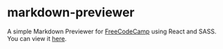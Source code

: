 # markdown-previewer
A simple Markdown Previewer for [FreeCodeCamp](https://www.freecodecamp.com/challenges/build-a-markdown-previewer) using React and SASS. You can view it [here](https://bminixhofer.github.com/markdown-previewer).
